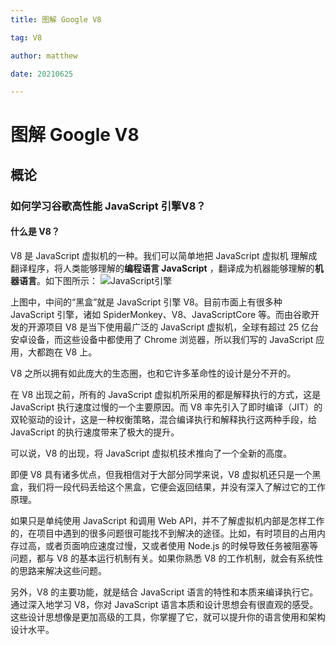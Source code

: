 ```yaml
---
title: 图解 Google V8

tag: V8

author: matthew

date: 20210625

---
```


# 图解 Google V8

## 概论

### 如何学习谷歌高性能 JavaScript 引擎V8？

#### 什么是 V8？
V8 是 JavaScript 虚拟机的一种。我们可以简单地把 JavaScript 虚拟机 理解成翻译程序，将人类能够理解的**编程语言  JavaScript** ，翻译成为机器能够理解的**机器语言**。如下图所示：
![JavaScript引擎](https://static001.geekbang.org/resource/image/8a/a1/8a40fd003baa9be179fe2e55a1be5fa1.jpg)

上图中，中间的“黑盒”就是 JavaScript 引擎 V8。目前市面上有很多种 JavaScript 引擎，诸如 SpiderMonkey、V8、JavaScriptCore 等。而由谷歌开发的开源项目 V8 是当下使用最广泛的 JavaScript 虚拟机，全球有超过 25 亿台安卓设备，而这些设备中都使用了 Chrome 浏览器，所以我们写的 JavaScript 应用，大都跑在 V8 上。

V8 之所以拥有如此庞大的生态圈，也和它许多革命性的设计是分不开的。

在 V8 出现之前，所有的 JavaScript 虚拟机所采用的都是解释执行的方式，这是 JavaScript 执行速度过慢的一个主要原因。而 V8 率先引入了即时编译（JIT）的双轮驱动的设计，这是一种权衡策略，混合编译执行和解释执行这两种手段，给 JavaScript 的执行速度带来了极大的提升。

可以说，V8 的出现，将 JavaScript 虚拟机技术推向了一个全新的高度。

即便 V8 具有诸多优点，但我相信对于大部分同学来说，V8 虚拟机还只是一个黑盒，我们将一段代码丢给这个黑盒，它便会返回结果，并没有深入了解过它的工作原理。

如果只是单纯使用 JavaScript 和调用 Web  API，并不了解虚拟机内部是怎样工作的，在项目中遇到的很多问题很可能找不到解决的途径。比如，有时项目的占用内存过高，或者页面响应速度过慢，又或者使用 Node.js 的时候导致任务被阻塞等问题，都与 V8 的基本运行机制有关。如果你熟悉 V8 的工作机制，就会有系统性的思路来解决这些问题。

另外，V8 的主要功能，就是结合 JavaScript 语言的特性和本质来编译执行它。通过深入地学习 V8，你对 JavaScript 语言本质和设计思想会有很直观的感受。这些设计思想像是更加高级的工具，你掌握了它，就可以提升你的语言使用和架构设计水平。